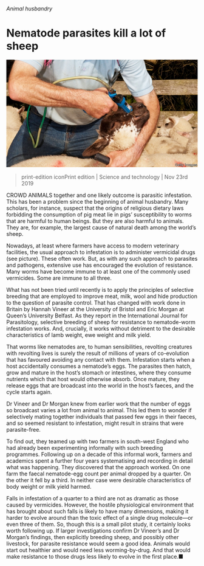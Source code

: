 ###### Animal husbandry

# Nematode parasites kill a lot of sheep 

![image](images/20191123_STP002_0.jpg) 

> print-edition iconPrint edition | Science and technology | Nov 23rd 2019 

CROWD ANIMALS together and one likely outcome is parasitic infestation. This has been a problem since the beginning of animal husbandry. Many scholars, for instance, suspect that the origins of religious dietary laws forbidding the consumption of pig meat lie in pigs’ susceptibility to worms that are harmful to human beings. But they are also harmful to animals. They are, for example, the largest cause of natural death among the world’s sheep. 

Nowadays, at least where farmers have access to modern veterinary facilities, the usual approach to infestation is to administer vermicidal drugs (see picture). These often work. But, as with any such approach to parasites and pathogens, extensive use has encouraged the evolution of resistance. Many worms have become immune to at least one of the commonly used vermicides. Some are immune to all three. 

What has not been tried until recently is to apply the principles of selective breeding that are employed to improve meat, milk, wool and hide production to the question of parasite control. That has changed with work done in Britain by Hannah Vineer at the University of Bristol and Eric Morgan at Queen’s University Belfast. As they report in the International Journal for Parasitology, selective breeding of sheep for resistance to nematode-worm infestation works. And, crucially, it works without detriment to the desirable characteristics of lamb weight, ewe weight and milk yield. 

That worms like nematodes are, to human sensibilities, revolting creatures with revolting lives is surely the result of millions of years of co-evolution that has favoured avoiding any contact with them. Infestation starts when a host accidentally consumes a nematode’s eggs. The parasites then hatch, grow and mature in the host’s stomach or intestines, where they consume nutrients which that host would otherwise absorb. Once mature, they release eggs that are broadcast into the world in the host’s faeces, and the cycle starts again. 

Dr Vineer and Dr Morgan knew from earlier work that the number of eggs so broadcast varies a lot from animal to animal. This led them to wonder if selectively mating together individuals that passed few eggs in their faeces, and so seemed resistant to infestation, might result in strains that were parasite-free. 

To find out, they teamed up with two farmers in south-west England who had already been experimenting informally with such breeding programmes. Following up on a decade of this informal work, farmers and academics spent a further four years systematising and recording in detail what was happening. They discovered that the approach worked. On one farm the faecal nematode-egg count per animal dropped by a quarter. On the other it fell by a third. In neither case were desirable characteristics of body weight or milk yield harmed. 

Falls in infestation of a quarter to a third are not as dramatic as those caused by vermicides. However, the hostile physiological environment that has brought about such falls is likely to have many dimensions, making it harder to evolve around than the toxic effect of a single drug molecule—or even three of them. So, though this is a small pilot study, it certainly looks worth following up. If larger investigations confirm Dr Vineer’s and Dr Morgan’s findings, then explicitly breeding sheep, and possibly other livestock, for parasite resistance would seem a good idea. Animals would start out healthier and would need less worming-by-drug. And that would make resistance to those drugs less likely to evolve in the first place.■ 

